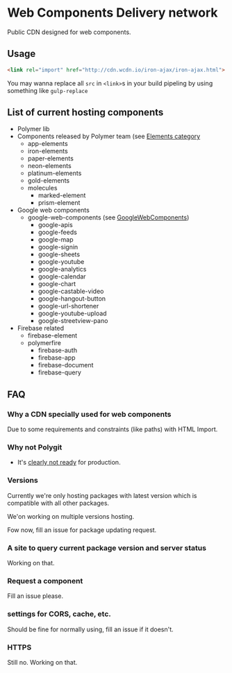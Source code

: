 # Web Components Delivery network

Public CDN designed for web components.

<!-- Maintained by <a href="http://www.project-yoru.com" target="_blank">project yoru</a>. -->

<!-- ## Looking for sponsors -->

<!-- <a href='https://pledgie.com/campaigns/31825'><img alt='Click here to lend your support to: Web components CDN and make a donation at pledgie.com !' src='https://pledgie.com/campaigns/31825.png?skin_name=chrome' border='0' ></a> -->

## Usage

```html
<link rel="import" href="http://cdn.wcdn.io/iron-ajax/iron-ajax.html">
```

You may wanna replace all `src` in `<link>`s in your build pipeling by using something like `gulp-replace`

## List of current hosting components

- Polymer lib
- Components released by Polymer team (see [Elements category](https://elements.polymer-project.org)
  - app-elements
  - iron-elements
  - paper-elements
  - neon-elements
  - platinum-elements
  - gold-elements
  - molecules
    - marked-element
    - prism-element
- Google web components
  - google-web-components (see [GoogleWebComponents](https://github.com/GoogleWebComponents))
    - google-apis
    - google-feeds
    - google-map
    - google-signin
    - google-sheets
    - google-youtube
    - google-analytics
    - google-calendar
    - google-chart
    - google-castable-video
    - google-hangout-button
    - google-url-shortener
    - google-youtube-upload
    - google-streetview-pano
- Firebase related
  - firebase-element
  - polymerfire
    - firebase-auth
    - firebase-app
    - firebase-document
    - firebase-query

## FAQ

### Why a CDN specially used for web components

Due to some requirements and constraints (like paths) with HTML Import.

### Why not Polygit

- It's [clearly not ready](https://github.com/PolymerLabs/polygit/issues/6) for production.

### Versions

Currently we're only hosting packages with latest version which is compatible with all other packages.

We'on working on multiple versions hosting.

Fow now, fill an issue for package updating request.

### A site to query current package version and server status

Working on that.

### Request a component

Fill an issue please.

### settings for CORS, cache, etc.

Should be fine for normally using, fill an issue if it doesn't.

### HTTPS

Still no. Working on that.
